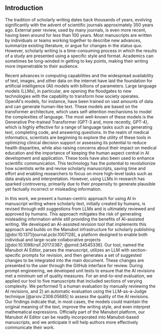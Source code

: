 ## Introduction

The tradition of scholarly writing dates back thousands of years, evolving significantly with the advent of scientific journals approximately 350 years ago.
External peer review, used by many journals, is even more recent, having been around for less than 100 years.
Most manuscripts are written by individuals or teams working together to describe new advances, summarize existing literature, or argue for changes in the status quo.
However, scholarly writing is a time-consuming process in which the results of a study are presented using a specific style and format.
Academics can sometimes be long-winded in getting to key points, making their writing more impenetrable to their audience.


Recent advances in computing capabilities and the widespread availability of text, images, and other data on the internet have laid the foundation for artificial intelligence (AI) models with billions of parameters.
Large language models (LLMs), in particular, are opening the floodgates to new technologies with the capability to transform how society operates.
OpenAI's models, for instance, have been trained on vast amounts of data and can generate human-like text.
These models are based on the transformer architecture, which uses self-attention mechanisms to model the complexities of language.
The most well-known of these models is the Generative Pre-trained Transformer (GPT-3 and, more recently, GPT-4), which is highly effective for a range of language tasks such as generating text, completing code, and answering questions.
In the realm of medical informatics, scientists are beginning to explore the utility of these tools in optimizing clinical decision support or assessing its potential to reduce health disparities, while also raising concerns about their impact on medical education and the importance of keeping the human aspect central in AI development and application.
These tools have also been used to enhance scientific communication.
This technology has the potential to revolutionize how scientists write and revise scholarly manuscripts, saving time and effort and enabling researchers to focus on more high-level tasks such as data analysis and interpretation.
However, using LLMs in research has sparked controversy, primarily due to their propensity to generate plausible yet factually incorrect or misleading information.


In this work, we present a human-centric approach for using AI in manuscript writing where scholarly text, initially created by humans, is revised through edit suggestions from LLMs and is ultimately reviewed and approved by humans.
This approach mitigates the risk of generating misleading information while still providing the benefits of AI-assisted writing.
We developed an AI-assisted revision tool that implements this approach and builds on the Manubot infrastructure for scholarly publishing [@doi:10.1371/journal.pcbi.1007128], a platform designed to enable both individual and large-scale collaborative projects [@doi:10.1098/rsif.2017.0387; @pmid:34545336].
Our tool, named the Manubot AI Editor, parses the manuscript, utilizes an LLM with section-specific prompts for revision, and then generates a set of suggested changes to be integrated into the main document.
These changes are presented to the user through the GitHub interface for review.
During prompt engineering, we developed unit tests to ensure that the AI revisions met a minimum set of quality measures.
For an end-to-end evaluation, we applied our tool to five manuscripts that included sections of varying complexity.
We performed 1) a human evaluation by manually reviewing the AI revisions, and 2) an automatic evaluation using the LLM-as-a-Judge technique [@arxiv:2306.05685] to assess the quality of the AI revisions.
Our findings indicate that, in most cases, the models could maintain the original meaning of the text, improve the writing style, and even interpret mathematical expressions.
Officially part of the Manubot platform, our Manubot AI Editor can be readily incorporated into Manubot-based manuscripts, and we anticipate it will help authors more effectively communicate their work.
